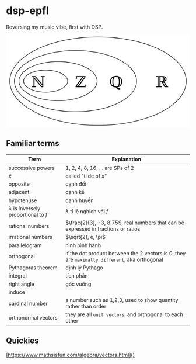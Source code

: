 # dsp-epfl
Reversing my music vibe, first with DSP.

![](docs/640px-Number-systems.svg.png)

## Familiar terms
|Term|Explanation|
|----|----|
|successive powers|1, 2, 4, 8, 16, ... are SPs of 2 |
|$\tilde{x}$| called "tilde of $x$" |
|opposite|cạnh đối|
|adjacent|cạnh kề|
|hypotenuse|cạnh huyền|
|$\lambda$ is inversely proportional to $f$ | $\lambda$ tỉ lệ nghịch với $f$ |
| rational numbers | $\frac{2}{3}, -3, 8.75$, real numbers that can be expressed in fractions or ratios |
|irrational numbers|$\sqrt{2}, e, \pi$|
|parallelogram|hình bình hành|
|orthogonal|if the dot product between the 2 vectors is 0, they are `maximally different`, aka orthogonal|
|Pythagoras theorem|định lý Pythago|
|integral|tích phân|
|right angle|góc vuông|
|induce||
|cardinal number|a number such as 1,2,3, used to show quantity rather than order|
|orthonormal vectors|they are all `unit vectors`, and orthogonal to each other|

## Quickies
[https://www.mathsisfun.com/algebra/vectors.html]()